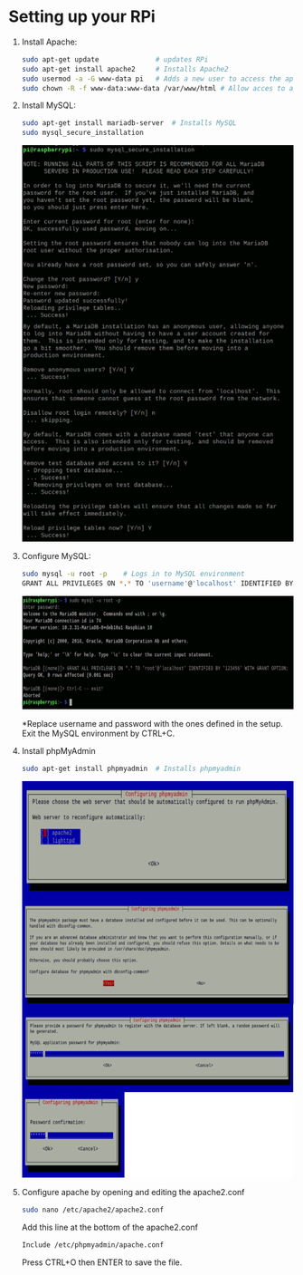 # Setting up your RPi

1. Install Apache: <br/>

   ```bash
   sudo apt-get update              # updates RPi
   sudo apt-get install apache2     # Installs Apache2
   sudo usermod -a -G www-data pi   # Adds a new user to access the apache directory
   sudo chown -R -f www-data:www-data /var/www/html # Allow acces to apache directory
   ```

2. Install MySQL: <br/>

   ```bash
   sudo apt-get install mariadb-server  # Installs MySQL
   sudo mysql_secure_installation
   ```

   <img height="700" width="500" src="/tutorial_images/mysql.png"/>

3. Configure MySQL: <br/>

   ```bash
   sudo mysql -u root -p    # Logs in to MySQL environment
   GRANT ALL PRIVILEGES ON *.* TO 'username'@'localhost' IDENTIFIED BY 'password' WITH GRANT OPTION;
   ```

   <img height="200" width="550" src="/tutorial_images/mysql_2.png"/>

   \*Replace username and password with the ones defined in the setup.
   Exit the MySQL environment by CTRL+C.

4. Install phpMyAdmin <br/>

   ```bash
   sudo apt-get install phpmyadmin  # Installs phpmyadmin
   ```

    <img height="700" width="600" src="/tutorial_images/phpmyadmin.png"/>

5. Configure apache by opening and editing the apache2.conf<br/>

   ```bash
   sudo nano /etc/apache2/apache2.conf
   ```

   Add this line at the bottom of the apache2.conf

   ```bash
   Include /etc/phpmyadmin/apache.conf
   ```

   Press CTRL+O then ENTER to save the file.
